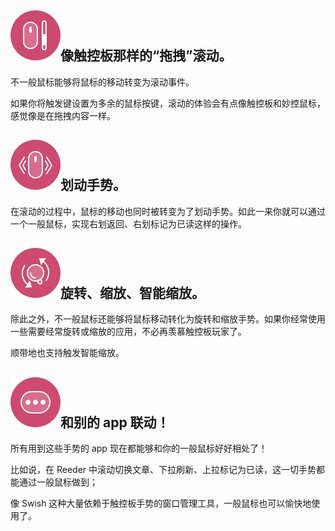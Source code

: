 ## <img class="title-icon" src="/Images/title-icon-scroll.svg"/>像触控板那样的“拖拽”滚动。

不一般鼠标能够将鼠标的移动转变为滚动事件。

如果你将触发键设置为多余的鼠标按键，滚动的体验会有点像触控板和妙控鼠标，感觉像是在拖拽内容一样。

## <img class="title-icon" src="/Images/title-icon-swipe.svg"/>划动手势。

在滚动的过程中，鼠标的移动也同时被转变为了划动手势。如此一来你就可以通过一个一般鼠标，实现右划返回、右划标记为已读这样的操作。

## <img class="title-icon" src="/Images/title-icon-zoom.svg"/>旋转、缩放、智能缩放。

除此之外，不一般鼠标还能够将鼠标移动转化为旋转和缩放手势。如果你经常使用一些需要经常旋转或缩放的应用，不必再羡慕触控板玩家了。
 
顺带地也支持触发智能缩放。

## <img class="title-icon" src="/Images/title-icon-more.svg"/>和别的 app 联动！

所有用到这些手势的 app 现在都能够和你的一般鼠标好好相处了！ 

比如说，在 Reeder 中滚动切换文章、下拉刷新、上拉标记为已读，这一切手势都能通过一般鼠标做到；

像 Swish 这种大量依赖于触控板手势的窗口管理工具，一般鼠标也可以愉快地使用了。
